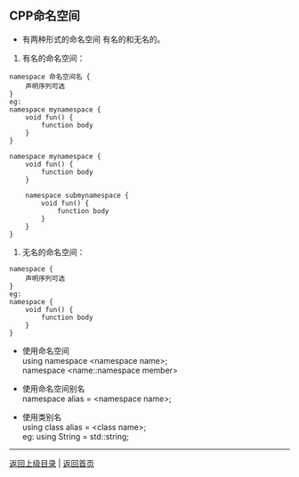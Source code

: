 <!--
{
	"author": "lxf",
	"title": "CPP命名空间",
	"date": "2019-06-09 04:12:28",
	"category": "C++程序设计"
}
-->

CPP命名空间
------------------------------------------------------------
- 有两种形式的命名空间 有名的和无名的。  
1. 有名的命名空间：
```
namespace 命名空间名 {
    声明序列可选
}
eg:
namespace mynamespace {
    void fun() {
        function body
    }
}

namespace mynamespace {
    void fun() {
        function body
    }

    namespace submynamespace {
        void fun() {
            function body
        }
    }
}

```
1. 无名的命名空间：
```
namespace {
    声明序列可选
}
eg:
namespace {
    void fun() {
        function body
    }
}

```

- 使用命名空间  
  using namespace \<namespace name\>;  
  namespace \<name::namespace member\>  

- 使用命名空间别名  
namespace alias = \<namespace name\>;  
- 使用类别名  
using class alias = \<class name\>;  
eg: using String = std::string;  
------------------------------------------------------------
[返回上级目录](./../../../../categories/C++程序设计/README.md)  |
[返回首页](./../../../../README.md)